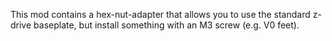 This mod contains a hex-nut-adapter that allows you to use the standard z-drive baseplate, but install something with an M3 screw (e.g. V0 feet).
